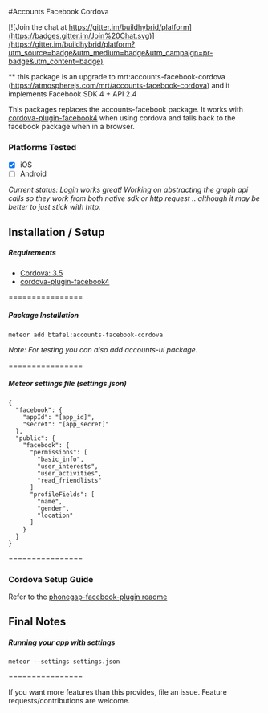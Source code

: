 #Accounts Facebook Cordova

[![Join the chat at https://gitter.im/buildhybrid/platform](https://badges.gitter.im/Join%20Chat.svg)](https://gitter.im/buildhybrid/platform?utm_source=badge&utm_medium=badge&utm_campaign=pr-badge&utm_content=badge)

** this package is an upgrade to mrt:accounts-facebook-cordova (https://atmospherejs.com/mrt/accounts-facebook-cordova) and it implements Facebook SDK 4 + API 2.4

This packages replaces the accounts-facebook package. It works with [cordova-plugin-facebook4](https://github.com/jeduan/cordova-plugin-facebook4.git) when using cordova and falls back to the facebook package when in a browser. 

### Platforms Tested
* [x] iOS
* [ ] Android

*Current status: Login works great! Working on abstracting the graph api calls so they work from both native sdk or http request .. although it may be better to just stick with http.*

## Installation / Setup

##### Requirements
* [Cordova: 3.5](http://cordova.apache.org/)
* [cordova-plugin-facebook4](https://github.com/jeduan/cordova-plugin-facebook4)

================

##### Package Installation
````
meteor add btafel:accounts-facebook-cordova
````
*Note: For testing you can also add accounts-ui package.*



================

##### Meteor settings file (settings.json)
````
{
  "facebook": {
    "appId": "[app_id]",
    "secret": "[app_secret]"
  },
  "public": {
    "facebook": {
      "permissions": [
        "basic_info", 
        "user_interests", 
        "user_activities", 
        "read_friendlists"
      ]   
      "profileFields": [
        "name",
        "gender",
        "location"
      ]   
    }
  }
}
````
================

### Cordova Setup Guide
Refer to the [phonegap-facebook-plugin readme](https://github.com/phonegap/phonegap-facebook-plugin)

## Final Notes

##### Running your app with settings
````
meteor --settings settings.json
````
================

If you want more features than this provides, file an issue. Feature requests/contributions are welcome.
